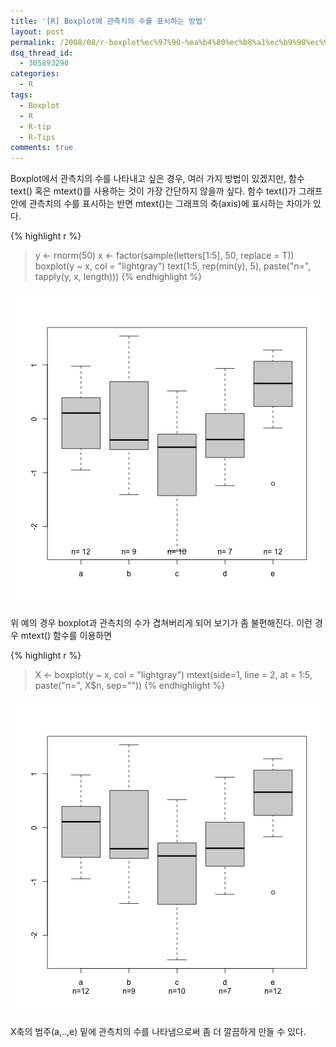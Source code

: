 ```yaml
---
title: '[R] Boxplot에 관측치의 수를 표시하는 방법'
layout: post
permalink: /2008/08/r-boxplot%ec%97%90-%ea%b4%80%ec%b8%a1%ec%b9%98%ec%9d%98-%ec%88%98%eb%a5%bc-%ed%91%9c%ec%8b%9c%ed%95%98%eb%8a%94-%eb%b0%a9%eb%b2%95/
dsq_thread_id:
  - 305893290
categories:
  - R
tags:
  - Boxplot
  - R
  - R-tip
  - R-Tips
comments: true
---
```


Boxplot에서 관측치의 수를 나타내고 싶은 경우, 여러 가지 방법이 있겠지만, 함수 text() 혹은 mtext()를 사용하는 것이 가장 간단하지 않을까 싶다. 함수 text()가 그래프 안에 관측치의 수를 표시하는 반면 mtext()는 그래프의 축(axis)에 표시하는 차이가 있다.


{% highlight r %}
> y <- rnorm(50)
> x <- factor(sample(letters[1:5], 50, replace = T))
> boxplot(y ~ x, col = "lightgray")
> text(1:5, rep(min(y), 5), paste("n=", tapply(y, x, length)))
{% endhighlight %}

![plot of chunk unnamed-chunk-1](/figure/./_source/2008-08-06-how-to-display-the-number-of-observations-in-the-Boxplot/unnamed-chunk-1-1.png)

위 예의 경우 boxplot과 관측치의 수가 겹쳐버리게 되어 보기가 좀 불편해진다. 이런 경우 mtext() 함수를 이용하면 


{% highlight r %}
> X <- boxplot(y ~ x, col = "lightgray")
> mtext(side=1, line = 2, at = 1:5, paste("n=", X$n, sep=""))
{% endhighlight %}

![plot of chunk unnamed-chunk-2](/figure/./_source/2008-08-06-how-to-display-the-number-of-observations-in-the-Boxplot/unnamed-chunk-2-1.png)

X축의 범주(a,..,e) 밑에 관측치의 수를 나타냄으로써 좀 더 깔끔하게 만들 수 있다.

 
